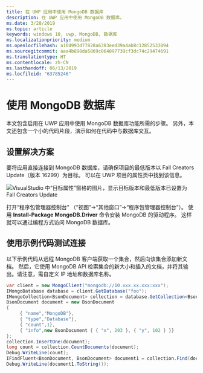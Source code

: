 ```yaml
---
title: 在 UWP 应用中使用 MongoDB 数据库
description: 在 UWP 应用中使用 MongoDB 数据库。
ms.date: 3/28/2019
ms.topic: article
keywords: windows 10, uwp, MongoDB, 数据库
ms.localizationpriority: medium
ms.openlocfilehash: a104993d77828a6383eed39a4ab8c12852533894
ms.sourcegitcommit: aaa4b898da5869c064097739cf3dc74c29474691
ms.translationtype: HT
ms.contentlocale: zh-CN
ms.lasthandoff: 06/13/2019
ms.locfileid: "63785246"
---
```

# <a name="use-a-mongodb-database"></a>使用 MongoDB 数据库
本文包含启用在 UWP 应用中使用 MongoDB 数据库功能所需的步骤。 另外，本文还包含一个小的代码片段，演示如何在代码中与数据库交互。

## <a name="set-up-your-solution"></a>设置解决方案

要将应用直接连接到 MongoDB 数据库，请确保项目的最低版本以 Fall Creators Update（版本 16299）为目标。  可以在 UWP 项目的属性页中找到该信息。

![VisualStudio 中“目标属性”窗格的图片，显示目标版本和最低版本已设置为 Fall Creators Update](images/min-version-fall-creators.png)

打开“程序包管理器控制台”  （“视图”->“其他窗口”->“程序包管理器控制台”）。 使用 **Install-Package MongoDB.Driver** 命令安装 MongoDB 的驱动程序。 这样就可以通过编程方式访问 MongoDB 数据库。

## <a name="test-your-connection-using-sample-code"></a>使用示例代码测试连接
以下示例代码从远程 MongoDB 客户端获取一个集合，然后向该集合添加新文档。 然后，它使用 MongoDB API 检索集合的新大小和插入的文档，并将其输出。请注意，需自定义 IP 地址和数据库名称。

```csharp
var client = new MongoClient("mongodb://10.xxx.xx.xxx:xxx");
IMongoDatabase database = client.GetDatabase("foo");
IMongoCollection<BsonDocument> collection = database.GetCollection<BsonDocument>("bar");
BsonDocument document = new BsonDocument
{
     { "name","MongoDB"},
     { "type","Database"},
     { "count",1},
     { "info",new BsonDocument { { "x", 203 }, { "y", 102 } }}
};
collection.InsertOne(document);
long count = collection.CountDocuments(document);
Debug.WriteLine(count);
IFindFluent<BsonDocument, BsonDocument> document1 = collection.Find(document);
Debug.WriteLine(document1.ToString());
```